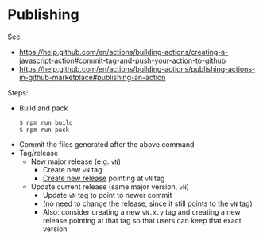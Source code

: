 # Publishing

See:

* https://help.github.com/en/actions/building-actions/creating-a-javascript-action#commit-tag-and-push-your-action-to-github
* https://help.github.com/en/actions/building-actions/publishing-actions-in-github-marketplace#publishing-an-action

Steps:

* Build and pack
    ```shell
    $ npm run build
    $ npm run pack
    ```
* Commit the files generated after the above command
* Tag/release
    * New major release (e.g. `vN`)
        * Create new `vN` tag
        * [Create new release](https://github.com/christophebedard/tag-version-commit/releases) pointing at `vN` tag
    * Update current release (same major version, `vN`)
        * Update `vN` tag to point to newer commit
        * (no need to change the release, since it still points to the `vN` tag)
        * Also: consider creating a new `vN.x.y` tag and creating a new release pointing at that tag so that users can keep that exact version
